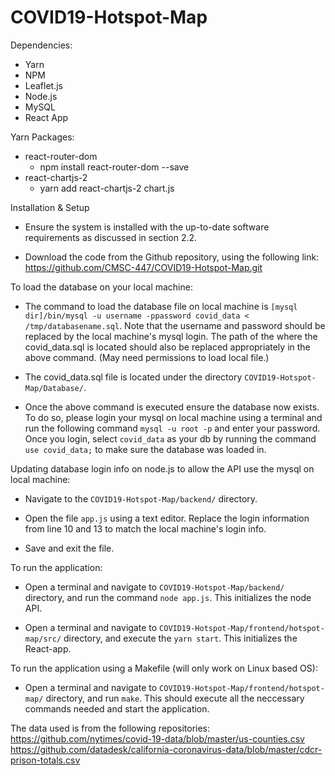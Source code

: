 # COVID19-Hotspot-Map

Dependencies:
- Yarn
- NPM
- Leaflet.js
- Node.js
- MySQL
- React App

Yarn Packages:
- react-router-dom 
     * npm install react-router-dom --save
-  react-chartjs-2
     * yarn add react-chartjs-2 chart.js


Installation & Setup

- Ensure the system is installed with the up-to-date software requirements as discussed in section 2.2. 

- Download the code from the Github repository, using the following link: https://github.com/CMSC-447/COVID19-Hotspot-Map.git

To load the database on your local machine:

- The command to load the database file on local machine is `[mysql dir]/bin/mysql -u username -ppassword covid_data < /tmp/databasename.sql`. Note that the username and password should be replaced by the local machine's mysql login. The path of the where the covid_data.sql is located should also be replaced appropriately in the above command. (May need permissions to load local file.)

- The covid_data.sql file is located under the  directory `COVID19-Hotspot-Map/Database/`.

- Once the above command is executed ensure the database now exists. To do so, please login your mysql on local machine using a terminal and run the following command `mysql -u root -p` and enter your password. Once you login, select `covid_data` as your db by running the command `use covid_data;` to make sure the database was loaded in.

Updating database login info on node.js to allow the API use the mysql on local machine:

- Navigate to the `COVID19-Hotspot-Map/backend/` directory.

- Open the file `app.js` using a text editor. Replace the login information from line 10 and 13 to match the local machine's login info.

- Save and exit the file.

To run the application:

- Open a terminal and navigate to `COVID19-Hotspot-Map/backend/` directory, and run the command `node app.js`. This initializes the node API.

- Open a terminal and navigate to `COVID19-Hotspot-Map/frontend/hotspot-map/src/` directory, and execute the `yarn start`. This initializes the React-app.

To run the application using a Makefile (will only work on Linux based OS):

- Open a terminal and navigate to `COVID19-Hotspot-Map/frontend/hotspot-map/` directory, and run `make`. This should execute all the neccessary commands needed and start the application.

The data used is from the following repositories:
https://github.com/nytimes/covid-19-data/blob/master/us-counties.csv
https://github.com/datadesk/california-coronavirus-data/blob/master/cdcr-prison-totals.csv
